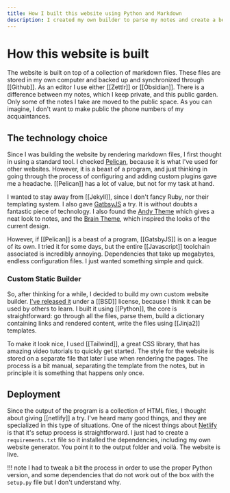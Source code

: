 ```yaml
---
title: How I built this website using Python and Markdown
description: I created my own builder to parse my notes and create a beautiful static website
---
```

# How this website is built
The website is built on top of a collection of markdown files. These files are stored in my own computer and backed up and synchronized through [[Github]]. As an editor I use either [[Zettlr]] or [[Obsidian]]. There is a difference between my notes, which I keep private, and this public garden. Only some of the notes I take are moved to the public space. As you can imagine, I don't want to make public the phone numbers of my acquaintances. 

## The technology choice
Since I was building the website by rendering markdown files, I first thought in using a standard tool. I checked [Pelican](https://blog.getpelican.com/), because it is what I've used for other websites. However, it is a beast of a program, and just thinking in going through the process of configuring and adding custom plugins gave me a headache. [[Pelican]] has a lot of value, but not for my task at hand. 

I wanted to stay away from [[Jekyll]], since I don't fancy Ruby, nor their templating system. I also gave [GatbsyJS](https://www.gatsbyjs.org/) a try. It is without doubts a fantastic piece of technology. I also found the [Andy Theme](https://github.com/aravindballa/gatsby-theme-andy/) which gives a neat look to notes, and the [Brain Theme](https://github.com/aengusmcmillin/gatsby-theme-brain), which inspired the looks of the current design. 

However, if [[Pelican]] is a beast of a program, [[GatsbyJS]] is on a league of its own. I tried it for some days, but the entire [[Javascript]] toolchain associated is incredibly annoying. Dependencies that take up megabytes, endless configuration files. I just wanted something simple and quick. 

### Custom Static Builder
So, after thinking for a while, I decided to build my own custom website builder. [I've released it](https://github.com/aquilesC/static_website_builder) under a [[BSD]] license, because I think it can be used by others to learn. I built it using [[Python]], the core is straightforward: go through all the files, parse them, build a dictionary containing links and rendered content, write the files using [[Jinja2]] templates. 

To make it look nice, I used [[Tailwind]], a great CSS library, that has amazing video tutorials to quickly get started. The style for the website is stored on a separate file that later I use when rendering the pages. The process is a bit manual, separating the template from the notes, but in principle it is something that happens only once. 

## Deployment
Since the output of the program is a collection of HTML files, I thought about giving [[netlify]] a try. I've heard many good things, and they are specialized in this type of situations. One of the nicest things about [Netlify](https://www.netlify.com/) is that it's setup process is straightforward. I just had to create a ``requirements.txt`` file so it installed the dependencies, including my own website generator. You point it to the output folder and voilà. The website is live. 

!!! note 
	I had to tweak a bit the process in order to use the proper Python version, and some dependencies that do not work out of the box with the ``setup.py`` file but I don't understand why.
